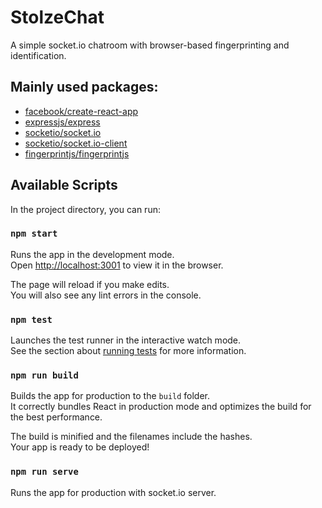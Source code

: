 # StolzeChat

A simple socket.io chatroom with browser-based fingerprinting and identification.

## Mainly used packages:
 * [facebook/create-react-app](https://github.com/facebook/create-react-app)
 * [expressjs/express](expressjs/express)
 * [socketio/socket.io](https://github.com/socketio/socket.io)
 * [socketio/socket.io-client](https://github.com/socketio/socket.io-client)
 * [fingerprintjs/fingerprintjs](https://github.com/fingerprintjs/fingerprintjsp)

## Available Scripts

In the project directory, you can run:

### `npm start`

Runs the app in the development mode.\
Open [http://localhost:3001](http://localhost:3001) to view it in the browser.

The page will reload if you make edits.\
You will also see any lint errors in the console.

### `npm test`

Launches the test runner in the interactive watch mode.\
See the section about [running tests](https://facebook.github.io/create-react-app/docs/running-tests) for more information.

### `npm run build`

Builds the app for production to the `build` folder.\
It correctly bundles React in production mode and optimizes the build for the best performance.

The build is minified and the filenames include the hashes.\
Your app is ready to be deployed!

### `npm run serve`

Runs the app for production with socket.io server.
